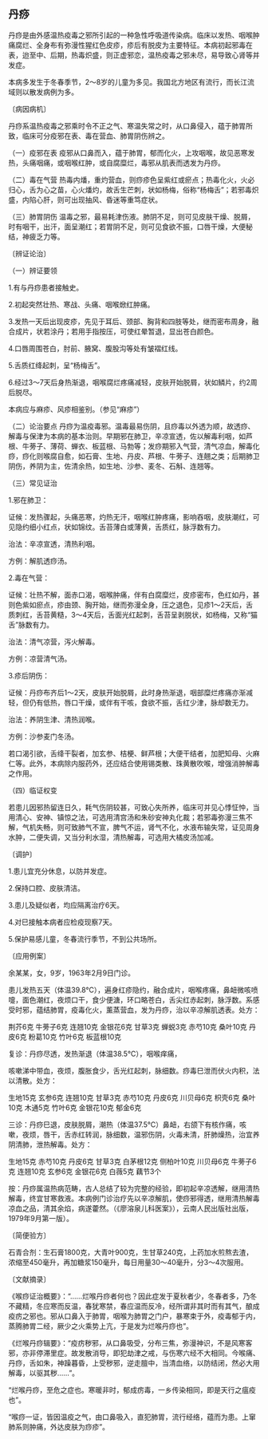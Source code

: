 ## 丹痧

丹痧是由外感温热疫毒之邪所引起的一种急性呼吸道传染病。临床以发热、咽喉肿痛腐烂、全身布有弥漫性猩红色皮疹，疹后有脱皮为主要特征。本病初起邪毒在表，迨至中、后期，热毒炽盛，则正虚邪恋，温热疫毒之邪未尽，易导致心肾等并发症。

本病多发生于冬春季节，2～8岁的儿童为多见。我国北方地区有流行，而长江流域则以散发病例为多。

〔病因病机〕

丹痧系温热疫毒之邪乘时令不正之气、寒温失常之时，从口鼻侵入，蕴于肺胃所致，临床可分疫邪在表、毒在营血、肺胃阴伤辨之。

（一）疫邪在表 疫邪从口鼻而入，蕴于肺胃，郁而化火，上攻咽喉，故见恶寒发热，头痛咽痛，或咽喉红肿，或自腐糜烂，毒邪从肌表而透发为丹痧。

（二）毒在气营 热毒内燔，重灼营血，则痧疹色呈紫红或瘀点；热毒化火，火必归心，舌为心之苗，心火燔灼，故舌生芒刺，状如杨梅，俗称“杨梅舌”；若邪毒炽盛，内陷心肝，则可出现抽风、昏迷等重笃症状。

（三）肺胃阴伤 温毒之邪，最易耗津伤液。肺阴不足，则可见皮肤干燥、脱屑，时有咽干，出汗，面呈潮红；若胃阴不足，则可见食欲不振，口唇干燥，大便秘结，神疲乏力等。

〔辨证论治〕

（一）辨证要领

1.有与丹痧患者接触史。

2.初起突然壮热、寒战、头痛、咽喉焮红肿痛。

3.发热一天后出现皮疹，先见于耳后、颈部、胸背和四肢等处，继而密布周身，融合成片，状若涂丹；若用手指按压，可使红晕暂退，显出苍白颜色。

4.口唇周围苍白，肘前、腋窝、腹股沟等处有皱褶红线。

5.舌质红绛起刺，呈“杨梅舌”。

6.经过3〜7天后身热渐退，咽喉腐烂疼痛减轻，皮肤开始脱屑，状如鳞片，约2周后脱尽。

本病应与麻疹、风疹相鉴别。（参见“麻疹”）

（二）论治要点 丹痧为温疫毒邪。温毒最易伤阴，且痧毒以外透为顺，故透痧、解毒与保津为本病的基本治则。早期邪在肺卫，辛凉宣透，佐以解毒利咽，如芦根、牛蒡子、薄荷、蝉衣、板蓝根、马勃等；发痧期邪入气营，清气凉血，解毒化痧，痧化则喉腐自愈，如石膏、生地、丹皮、芦根、牛蒡子、连翹之类；后期肺卫阴伤，养阴为主，佐清余热，如生地、沙参、麦冬、石斛、连翘等。

（三）常见证治

1.邪在肺卫：

证候：发热骤起，头痛恶寒，灼热无汗，咽喉红肿疼痛，影响吞咽，皮肤潮红，可见隐约细小红点，状如锦纹。舌苔薄白或薄黄，舌质红，脉浮数有力。

治法：辛凉宣透，清热利咽。

方例：解肌透痧汤。

2.毒在气营：

证候：壮热不解，面赤口渴，咽喉肿痛，伴有白腐糜烂，皮疹密布，色红如丹，甚则色紫如瘀点，疹由颈、胸开始，继而弥漫全身，压之退色，见疹1〜2天后，舌质刺红，舌苔黄糙，3〜4天后，舌面光红起刺，舌苔呈剥脱状，如杨梅，又称“猫舌”脉数有力。

治法：清气凉营，泻火解毒。

方例：凉营清气汤。

3.疹后阴伤：

证候：丹痧布齐后1〜2天，皮肤开始脱屑，此时身热渐退，咽部糜烂疼痛亦渐减轻，但仍有低热，唇口干燥，或伴有干咳，食欲不振，舌红少津，脉却数无力。

治法：养阴生津、清热润喉。

方例：沙参麦门冬汤。

若口渴引欲，舌绛干裂者，加玄参、桔梗、鲜芦根；大便干结者，加肥知母、火麻仁等。此外，本病除内服药外，还应结合使用锡类散、珠黄散吹喉，增强消肿解毒之作用。

（四）临证权变

若患儿因邪热留连日久，耗气伤阴较甚，可致心失所养，临床可并见心悸怔忡，当用清心、安神、镇惊之法，可选用清宫汤和朱砂安神丸化裁；若邪毒弥漫三焦不解，气机失畅，则可致肺气不宣，脾气不运，肾气不化，水液布输失常，证见周身水肿，二便失调，又当分利水湿，清热解毒，可选用大橘皮汤加减。

〔调护〕

1.患儿宜充分休息，以防并发症。

2.保持口腔、皮肤清洁。

3.患儿及疑似者，均应隔离治疗6天。

4.对巳接触本病者应检疫现察7天。

5.保护易感儿童，冬春流行季节，不到公共场所。

〔应用例案〕

余某某，女，9岁，1963年2月9日门诊。

患儿发热五天（体温39.8°C），遍身红疹隐约，融合成片，咽喉疼痛，鼻衄微咳喷嚏，面色潮红，夜烦口干，食少便溏，环口略苍白，舌尖红赤起刺，脉浮数。系感受时邪，蕴结肺胃，疫毒化火，薰蒸营血，发为丹痧，治以辛凉解肌透表。处方：

荆芥6克 牛蒡子6克 连翘10克 金银花6克 甘草3克 蝉蜕3克 赤芍10克 桑叶10克 丹皮6克 粉葛10克 竹叶6克 板蓝根10克

复诊：丹痧尽透，发热渐退（体温38.5°C），咽喉痒痛，

咳嗽涕中带血，夜烦，腹胀食少，舌光红起刺，脉细数。痧毒巳泄而伏火内积，法以清散。处方：

生地15克 玄参6克 连翘10克 甘草3克 赤芍10克 丹皮6克 川贝母6克 枳壳6克 桑叶10克 木通5克 竹叶6克 金银花10克 郁金6克

三诊：丹痧巳退，皮肤脱屑，潮热（体温37.5°C）鼻衄，右颌下有核作痛，咳嗽，夜烦，唇干，舌赤红转润，脉细数，温邪伤阴，火毒未清，肝肺燥热，治宜养阴清肺，泄热解毒。处方：

生地15克 赤芍10克 丹皮6克 甘草3克 白茅根12克 侧柏叶10克 川贝母6克 牛蒡子6克 连翘10克 玄参6克 金银花6克 白薇5克 藕节3个

按：丹痧属温热病范畴，古人总结了较为完整的经验，即初起辛凉透解，继用清热解毒，终宜甘寒救液。本病例门诊治疗先以辛凉解肌，使痧邪得透，继用清热解毒凉血之品，清其余焰，病遂藿然。（《廖溶泉儿科医案》），云南人民出版社出版，1979年9月第一版）。

〔简便验方〕

石青合剂：生石膏1800克，大青叶900克，生甘草240克，上药加水煎熬去渣，浓缩至450毫升，再加糖浆150毫升，每日用量30〜40毫升，分3〜4次服用。

〔文献摘录〕

《喉痧证治概要》：“……烂喉丹痧者何也？因此症发于夏秋者少，冬春者多，乃冬不藏精，冬应寒而反温，春犹寒禁，春应温而反冷，经所谓非其时而有其气，酿成疫疠之邪也。邪从口鼻入于肺胃，咽喉为肺胃之门户，暴寒束于外，疫毒郁于内，蒸腾肺胃二经，厥少之火乘势上亢，于是发为烂喉丹痧也”。

《烂喉丹痧辑要》：“疫疠秽邪，从口鼻吸受，分布三焦，弥漫神识，不是风寒客邪，亦非停滞里症。故发散消导，即犯劫津之戒，与伤寒六经不大相同。今喉痛、丹痧，舌如朱，神躁暮昏，上受秽邪，逆走膻中，当清血络，以防结闭，然必大用解毒，以驱其秽……”。

“烂喉丹痧，至危之症也。寒暖非时，郁成疠毒，一乡传染相同，即是天行之瘟疫也”。

“喉痧一证，皆因温疫之气，由口鼻吸入，直犯肺胃，流行经络，蕴而为患。上窜肺系则肿痛，外达皮肤为痧疹”。
